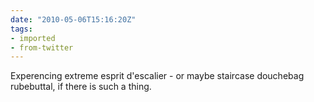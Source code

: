 ```yaml
---
date: "2010-05-06T15:16:20Z"
tags:
- imported
- from-twitter
---
```

Experencing extreme esprit d'escalier - or maybe staircase douchebag rubebuttal, if there is such a thing.
